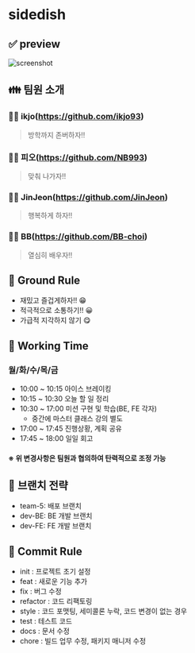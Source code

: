 # sidedish

## ✅ preview

![screenshot](https://user-images.githubusercontent.com/78826879/166107424-142f1202-edf3-42e5-abe6-f5899768c8f6.gif)

## 👪 팀원 소개

### 🙋‍♂️ ikjo(https://github.com/ikjo93)
> 방학까지 존버하자!!

### 🙋‍♂️ 피오(https://github.com/NB993)
> 맞춰 나가자!!

### 🙋‍♂️ JinJeon(https://github.com/JinJeon)
> 행복하게 하자!!

### 🙋‍♂️ BB(https://github.com/BB-choi)
> 열심히 배우자!!

## 🎄 Ground Rule
+ 재밌고 즐겁게하자!! 😁
+ 적극적으로 소통하기!! 😀
+ 가급적 지각하지 않기 😋

## 🎁 Working Time
### 월/화/수/목/금
+ 10:00 ~ 10:15 아이스 브레이킹
+ 10:15 ~ 10:30 오늘 할 일 정리
+ 10:30 ~ 17:00 미션 구현 및 학습(BE, FE 각자)
  + 중간에 마스터 클래스 강의 별도 
+ 17:00 ~ 17:45 진행상황, 계획 공유
+ 17:45 ~ 18:00 일일 회고
#### ※ 위 변경사항은 팀원과 협의하여 탄력적으로 조정 가능

## 🔧 브랜치 전략
+ team-5: 배포 브랜치
+ dev-BE: BE 개발 브랜치
+ dev-FE: FE 개발 브랜치

## 🎉 Commit Rule
+ init : 프로젝트 초기 설정
+ feat : 새로운 기능 추가
+ fix : 버그 수정
+ refactor : 코드 리팩토링
+ style : 코드 포맷팅, 세미콜론 누락, 코드 변경이 없는 경우
+ test : 테스트 코드
+ docs : 문서 수정
+ chore : 빌드 업무 수정, 패키지 매니저 수정
